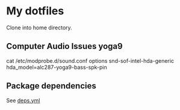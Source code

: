 # My dotfiles

Clone into home directory.

## Computer Audio Issues yoga9
cat /etc/modprobe.d/sound.conf
options snd-sof-intel-hda-generic hda_model=alc287-yoga9-bass-spk-pin

## Package dependencies
See [deps.yml](./deps.yml)
